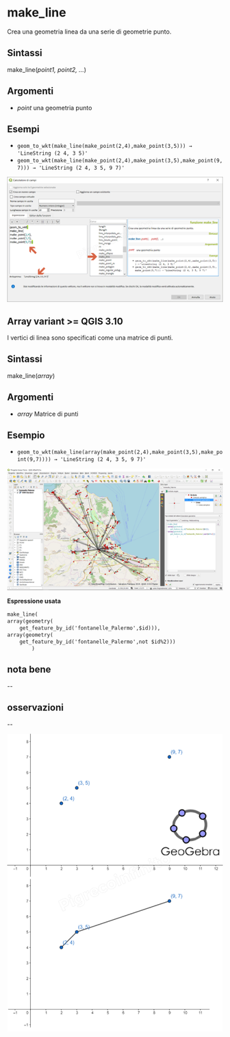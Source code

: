 # make_line

Crea una geometria linea da una serie di geometrie punto.

## Sintassi

make_line(_point1, point2, …_)

## Argomenti

* _point_ una geometria punto

## Esempi

* `geom_to_wkt(make_line(make_point(2,4),make_point(3,5))) → 'LineString (2 4, 3 5)'`
* `geom_to_wkt(make_line(make_point(2,4),make_point(3,5),make_point(9,7))) → 'LineString (2 4, 3 5, 9 7)'`

![](../../img/geometria/make_line/make_line1.png)

## Array variant >= QGIS 3.10

I vertici di linea sono specificati come una matrice di punti.

## Sintassi

make_line(_array_)

## Argomenti

* _array_ Matrice di punti

## Esempio

* `geom_to_wkt(make_line(array(make_point(2,4),make_point(3,5),make_point(9,7)))) → 'LineString (2 4, 3 5, 9 7)'`

![](../../img/geometria/make_line/make_line3.png)

**Espressione usata**

```
make_line(
array(geometry(
	get_feature_by_id('fontanelle_Palermo',$id))),
array(geometry(
	get_feature_by_id('fontanelle_Palermo',not $id%2)))
		) 
```

## nota bene

--

## osservazioni

--

![](../../img/geometria/make_line/make_line2.png)
